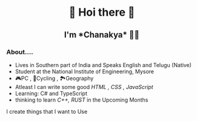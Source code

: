 <h1 align="center">👋 Hoi there 👋</h1>
<h2 align="center">I'm *Chanakya* 👦🏻</h2>

### About....
- Lives in Southern part of India and Speaks English and Telugu (Native)
- Student at the National Institute of Engineering, Mysore
- 🎮PC , 🚴Cycling , 🏞Geography
- Atleast I can write some good *HTML , CSS , JavaScript*
- Learning: C# and TypeScript
- thinking to learn *C++, RUST* in the Upcoming Months


I create things that I want to Use
